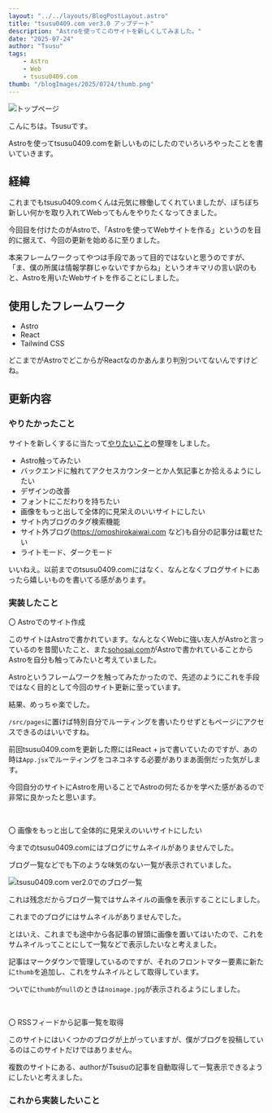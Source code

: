 ```yaml
---
layout: "../../layouts/BlogPostLayout.astro"
title: "tsusu0409.com ver3.0 アップデート"
description: "Astroを使ってこのサイトを新しくしてみました。"
date: "2025-07-24"
author: "Tsusu"
tags:
    - Astro
    - Web
    - tsusu0409.com
thumb: "/blogImages/2025/0724/thumb.png"
---
```

![トップページ](/blogImages/2025/0724/thumb.png)

こんにちは。Tsusuです。

Astroを使ってtsusu0409.comを新しいものにしたのでいろいろやったことを書いていきます。


## 経緯
これまでもtsusu0409.comくんは元気に稼働してくれていましたが、ぼちぼち新しい何かを取り入れてWebってもんをやりたくなってきました。

今回目を付けたのがAstroで、「Astroを使ってWebサイトを作る」というのを目的に据えて、今回の更新を始めるに至りました。

本来フレームワークってやつは手段であって目的ではないと思うのですが、「ま、僕の所属は情報学群じゃないですからね」というオキマリの言い訳のもと、Astroを用いたWebサイトを作ることにしました。

## 使用したフレームワーク
* Astro
* React
* Tailwind CSS

どこまでがAstroでどこからがReactなのかあんまり判別ついてないんですけどね。

## 更新内容
### やりたかったこと
サイトを新しくするに当たって[やりたいこと](https://github.com/tsusu0409/tsusu0409.com/issues/14)の整理をしました。

* Astro触ってみたい
* バックエンドに触れてアクセスカウンターとか人気記事とか拾えるようにしたい
* デザインの改善
* フォントにこだわりを持ちたい
* 画像をもっと出して全体的に見栄えのいいサイトにしたい
* サイト内ブログのタグ検索機能
* サイト外ブログ(https://omoshirokaiwai.com など)も自分の記事分は載せたい
* ライトモード、ダークモード

いいねえ。以前までのtsusu0409.comにはなく、なんとなくブログサイトにあったら嬉しいものを書いてる感があります。

### 実装したこと
〇 Astroでのサイト作成

このサイトはAstroで書かれています。なんとなくWebに強い友人がAstroと言っているのを昔聞いたこと、また[sohosai.com](https://sohosai.com)がAstroで書かれていることからAstroを自分も触ってみたいと考えていました。

Astroというフレームワークを触ってみたかったので、先述のようにこれを手段ではなく目的として今回のサイト更新に至っています。

結果、めっちゃ楽でした。

```/src/pages```に置けば特別自分でルーティングを書いたりせずともページにアクセスできるのはいいですね。

前回tsusu0409.comを更新した際にはReact + jsで書いていたのですが、あの時は```App.jsx```でルーティングをコネコネする必要がありまあ面倒だった気がします。

今回自分のサイトにAstroを用いることでAstroの何たるかを学べた感があるので非常に良かったと思います。

<br>


〇 画像をもっと出して全体的に見栄えのいいサイトにしたい

今までのtsusu0409.comにはブログにサムネイルがありませんでした。

ブログ一覧などでも下のような味気のない一覧が表示されていました。

![tsusu0409.com ver2.0でのブログ一覧](/blogImages/2025/0724/tsusu0409_ver2.png)

これは残念だからブログ一覧ではサムネイルの画像を表示することにしました。

これまでのブログにはサムネイルがありませんでした。

とはいえ、これまでも途中から各記事の冒頭に画像を置いてはいたので、これをサムネイルってことにして一覧などで表示したいなと考えました。

記事はマークダウンで管理しているのですが、それのフロントマター要素に新たに```thumb```を追加し、これをサムネイルとして取得しています。

ついでに```thumb```が```null```のときは```noimage.jpg```が表示されるようにしました。

<br>

〇 RSSフィードから記事一覧を取得

このサイトにはいくつかのブログが上がっていますが、僕がブログを投稿しているのはこのサイトだけではありません。

複数のサイトにある、authorがTsusuの記事を自動取得して一覧表示できるようにしたいと考えました。



### これから実装したいこと